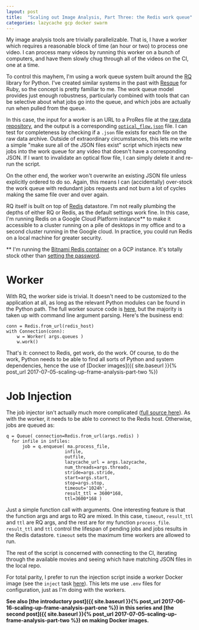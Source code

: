```yaml
---
layout: post
title:  "Scaling out Image Analysis, Part Three: the Redis work queue"
categories: lazycache gcp docker swarm
---
```


My image analysis tools are trivially parallelizable.  That is, I have a worker
which requires a reasonable block of time (an hour or two) to process one video.
I can process many videos by running this worker on a bunch of computers, and
have them slowly chug through all of the videos on the CI, one at a time.  

To control this mayhem, I'm using a work queue system built around the [RQ](http://python-rq.org)
library for Python.   I've created similar systems in the past with [Resque](http://resque.github.io) for Ruby,
so the concept is pretty familiar to me.   The work queue model provides
just enough robustness, particularly combined with tools that can be selective about
what jobs go into the queue, and which jobs are actually run when pulled from the queue.

In this case, the input for a worker is an URL to a ProRes file at the [raw data
repository](https://rawdata.oceanobservatories.org/files/RS03ASHS/PN03B/06-CAMHDA301/2017/06/14/),
and the output is a corresponding
[`optical_flow.json`](https://github.com/CamHD-Analysis/CamHD_motion_metadata/blob/master/docs/OpticalFlow.md)
file.   I can test for completeness by checking if a `.json` file exists for
each file on the raw data archive.  Outside of extraordinary circumstances, this
lets me write a simple "make sure all of the JSON files exist" script which
injects new jobs into the work queue for any video that doesn't have a
corresponding JSON.   If I want to invalidate an optical flow file, I can simply
delete it and re-run the script.

On the other end, the worker won't overwrite an existing JSON file unless explicitly ordered to do so.
Again, this means I can (accidentally) over-stock the work queue with redundant
jobs requests and not burn a lot of cycles making the same file over and over again.

RQ itself is built on top of [Redis](https://redis.io) datastore.  I'm not really
plumbing the depths of either RQ or Redis, as the default settings work fine.  In this case,
I'm running Redis on a Google Cloud Platform instance** to make it accessible to a cluster running on
a pile of desktops in my office and to a second cluster running in the Google cloud.  In practice, you could run Redis on
a local machine for greater security.   

** I'm running the [Bitnami Redis container](https://github.com/bitnami/bitnami-docker-redis) on a GCP instance.  It's totally stock other than [setting the password](https://docs.bitnami.com/virtual-machine/components/redis/#how-to-change-the-redis-password).   


# Worker

With RQ, the worker side is trivial.   It doesn't need to be customized
to the application at all, as long as the relevant Python modules can be
found in the Python path.   The full worker source code is [here](https://github.com/CamHD-Analysis/camhd_motion_analysis/blob/master/python/rq_worker.py),
but the majority is taken up with command line argument parsing.  Here's the business end:

    conn = Redis.from_url(redis_host)
    with Connection(conn):
        w = Worker( args.queues )
        w.work()

That's it: connect to Redis, get work, do the work.  Of course, to do the work,
Python needs to be able to find all sorts of Python and system dependencies, hence the use of [Docker images]({{ site.baseurl }}{% post_url 2017-07-05-scaling-up-frame-analysis-part-two %})


# Job Injection

The job injector isn't actually much more complicated ([full source here](https://github.com/CamHD-Analysis/camhd_motion_analysis/blob/master/python/rq_client.py)).  As with the worker, it needs to be able to connect to the Redis host.  Otherwise, jobs are queued as:

    q = Queue( connection=Redis.from_url(args.redis) )
      for infile in infiles:
          job = q.enqueue( ma.process_file,
                          infile,
                          outfile,
                          lazycache_url = args.lazycache,
                          num_threads=args.threads,
                          stride=args.stride,
                          start=args.start,
                          stop=args.stop,
                          timeout='1024h',
                          result_ttl = 3600*168,
                          ttl=3600*168 )

Just a simple function call with arguments.   One interesting feature is that
the function args and args to RQ are mixed.  In this case, `timeout`, `result_ttl`
and `ttl` are RQ args, and the rest are for my function `process_file`.   `result_ttl` and `ttl` control the lifespan of pending jobs and jobs results in the Redis datastore.   `timeout` sets the maximum time workers are allowed to run.

The rest of the script is concerned with connecting to the CI, iterating through
the available movies and seeing which have matching JSON files in the local
repo.

For total parity, I prefer to run the injection script inside a worker Docker image (see the `inject` task [here](https://github.com/CamHD-Analysis/camhd-motion-analysis-deploy/blob/master/deploy/Rakefile)).   This lets me use `.env` files for configuration, just as I'm doing with the workers.

__See also [the introductory post]({{ site.baseurl }}{% post_url 2017-06-16-scaling-up-frame-analysis-part-one %}) in this series and [the second post]({{ site.baseurl }}{% post_url 2017-07-05-scaling-up-frame-analysis-part-two %}) on making Docker images.__
